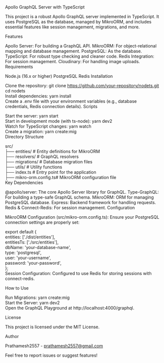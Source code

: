 Apollo GraphQL Server with TypeScript

This project is a robust Apollo GraphQL server implemented in TypeScript. It uses PostgreSQL as the database, managed by MikroORM, and includes essential features like session management, migrations, and more.

Features

Apollo Server: For building a GraphQL API.
MikroORM: For object-relational mapping and database management.
PostgreSQL: As the database.
TypeScript: For robust type checking and cleaner code.
Redis Integration: For session management. 
Cloudinary: For handling image uploads.
Requirements
 
Node.js (16.x or higher)
PostgreSQL
Redis
Installation

Clone the repository:
git clone https://github.com/your-repository/nodets.git  
cd nodets  
Install dependencies:
yarn install  
Create a .env file with your environment variables (e.g., database credentials, Redis connection details).
Scripts

Start the server:
yarn start  
Start in development mode (with ts-node):
yarn dev2  
Watch for TypeScript changes:
yarn watch  
Create a migration:
yarn create:mig  
Directory Structure

src/  
├── entities/          # Entity definitions for MikroORM  
├── resolvers/         # GraphQL resolvers  
├── migrations/        # Database migration files  
├── utils/             # Utility functions  
├── index.ts           # Entry point for the application  
├── mikro-orm.config.ts# MikroORM configuration file  
Key Dependencies

@apollo/server: The core Apollo Server library for GraphQL.
Type-GraphQL: For building a type-safe GraphQL schema.
MikroORM: ORM for managing PostgreSQL database.
Express: Backend framework for handling requests.
Redis & Connect-Redis: For session management.
Configuration

MikroORM Configuration (src/mikro-orm.config.ts):
Ensure your PostgreSQL connection settings are properly set:

export default {  
  entities: ['./dist/entities'],  
  entitiesTs: ['./src/entities'],  
  dbName: 'your-database-name',  
  type: 'postgresql',  
  user: 'your-username',  
  password: 'your-password',  
};  
Session Configuration:
Configured to use Redis for storing sessions with connect-redis.

How to Use

Run Migrations:
yarn create:mig  
Start the Server:
yarn dev2  
Open the GraphQL Playground at http://localhost:4000/graphql.


License

This project is licensed under the MIT License.

Author

Prathamesh2557 - prathamesh2557@gmail.com

Feel free to report issues or suggest features!






